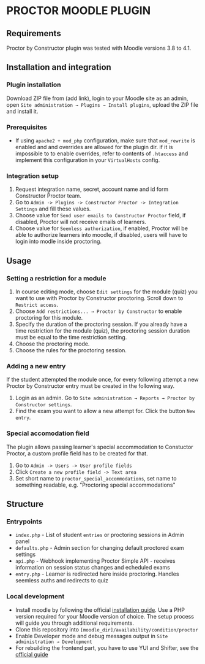 # PROCTOR MOODLE PLUGIN

## Requirements

Proctor by Constructor plugin was tested with Moodle versions 3.8 to 4.1.

## Installation and integration

### Plugin installation

Download ZIP file from (add link), login to your Moodle site as an admin, open `Site administration → Plugins → Install plugins`, 
upload the ZIP file and install it.

### Prerequisites
* If using `apache2 + mod_php` configuration, make sure that `mod_rewrite` is enabled and and overrides are allowed for the plugin dir. 
  if it is impossible to to enable overrides, refer to contents of `.htaccess` and implement this configuration in your `VirtualHosts` config.


### Integration setup

1. Request integration name, secret, account name and id form Constructor Proctor team.
2. Go to `Admin -> Plugins -> Constructor Proctor -> Integration Settings` and fill these values.
3. Choose value for `Send user emails to Constructor Proctor` field, if disabled, Proctor will not receive emails of learners.
4. Choose value for `Seemless authorization`, if enabled, Proctor will be able to authorize learners into moodle, 
   if disabled, users will have to login into modle inside proctoring.

## Usage

### Setting a restriction for a module

1. In course editing mode, choose `Edit settings` for the module (quiz) you want to use with Proctor by Constructor proctoring. 
   Scroll down to `Restrict access`.
2. Choose `Add restrictions... → Proctor by Constructor` to enable proctoring for this module.
3. Specify the duration of the proctoring session. If you already have a time restriction for the module (quiz), 
   the proctoring session duration must be equal to the time restriction setting.
4. Choose the proctoring mode.
5. Choose the rules for the proctoring session.


### Adding a new entry

If the student attempted the module once, for every following attempt a new Proctor by Constructor entry must be created in the following way.
1. Login as an admin. Go to `Site administration → Reports → Proctor by Constructor settings`.
2. Find the exam you want to allow a new attempt for. Click the button `New entry`.


### Special accomodation field
The plugin allows passing learner's special accommodation to Constuctor Proctor, a custom profile field has to be created for that.
1. Go to `Admin -> Users -> User profile fields`
2. Click `Create a new profile field -> Text area`
3. Set short name to `proctor_special_accommodations`, set name to something readable, e.g. "Proctoring special accommodations"


## Structure

### Entrypoints
 
* `index.php` - List of student `entries` or proctoring sessions in Admin panel
* `defaults.php` - Admin section for changing default proctored exam settings
* `api.php` - Webhook implementing Proctor Simple API - receives information on session status changes and echeduled exams
* `entry.php` - Learner is redirected here inside proctoring. Handles seemless auths and redirects to quiz

### Local development

* Install moodle by following the official [installation guide](https://docs.moodle.org/500/en/Installing_Moodle). 
  Use a PHP version required for your Moodle version of choice. The setup process will guide you through additional requirements.
* Clone this repository into `[moodle_dir]/availability/condition/proctor`
* Enable Developer mode and debug messages output in `Site administration → Development`
* For rebuilding the frontend part, you have to use YUI and Shifter, see the [official guide](https://moodledev.io/docs/5.0/guides/javascript/yui)
